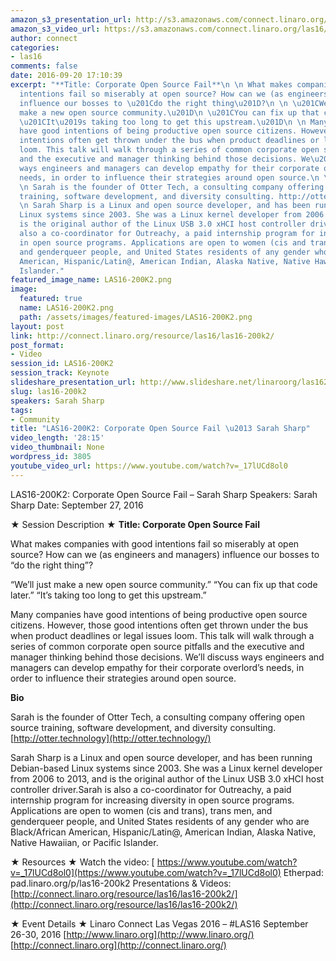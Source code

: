 ```yaml
---
amazon_s3_presentation_url: http://s3.amazonaws.com/connect.linaro.org/las16/Presentations/Tuesday/LAS16-200K2-%20corporate-foss-fail-sarah-sharp-notes.pdf
amazon_s3_video_url: https://s3.amazonaws.com/connect.linaro.org/las16/Videos/Tuesday/LAS16-200K2-%20Keynote-%20Corporate%20Open%20Source%20Fail%20Sarah%20Sharp.mp4
author: connect
categories:
- las16
comments: false
date: 2016-09-20 17:10:39
excerpt: "**Title: Corporate Open Source Fail**\n \n What makes companies with good
  intentions fail so miserably at open source? How can we (as engineers and managers)
  influence our bosses to \u201Cdo the right thing\u201D?\n \n \u201CWe\u2019ll just
  make a new open source community.\u201D\n \u201CYou can fix up that code later.\u201D\n
  \u201CIt\u2019s taking too long to get this upstream.\u201D\n \n Many companies
  have good intentions of being productive open source citizens. However, those good
  intentions often get thrown under the bus when product deadlines or legal issues
  loom. This talk will walk through a series of common corporate open source pitfalls
  and the executive and manager thinking behind those decisions. We\u2019ll discuss
  ways engineers and managers can develop empathy for their corporate overlord\u2019s
  needs, in order to influence their strategies around open source.\n \n **Bio**\n
  \n Sarah is the founder of Otter Tech, a consulting company offering open source
  training, software development, and diversity consulting. http://otter.technology\n
  \n Sarah Sharp is a Linux and open source developer, and has been running Debian-based
  Linux systems since 2003. She was a Linux kernel developer from 2006 to 2013, and
  is the original author of the Linux USB 3.0 xHCI host controller driver.Sarah is
  also a co-coordinator for Outreachy, a paid internship program for increasing diversity
  in open source programs. Applications are open to women (cis and trans), trans men,
  and genderqueer people, and United States residents of any gender who are Black/African
  American, Hispanic/Latin@, American Indian, Alaska Native, Native Hawaiian, or Pacific
  Islander."
featured_image_name: LAS16-200K2.png
image:
  featured: true
  name: LAS16-200K2.png
  path: /assets/images/featured-images/LAS16-200K2.png
layout: post
link: http://connect.linaro.org/resource/las16/las16-200k2/
post_format:
- Video
session_id: LAS16-200K2
session_track: Keynote
slideshare_presentation_url: http://www.slideshare.net/linaroorg/las16200k2-corporate-open-source-fail-sarah-sharp
slug: las16-200k2
speakers: Sarah Sharp
tags:
- Community
title: "LAS16-200K2: Corporate Open Source Fail \u2013 Sarah Sharp"
video_length: '28:15'
video_thumbnail: None
wordpress_id: 3805
youtube_video_url: https://www.youtube.com/watch?v=_17lUCd8ol0
---
```


LAS16-200K2: Corporate Open Source Fail – Sarah Sharp
Speakers: Sarah Sharp
Date: September 27, 2016

★ Session Description ★
**Title: Corporate Open Source Fail**

What makes companies with good intentions fail so miserably at open source? How can we (as engineers and managers) influence our bosses to “do the right thing”?

“We’ll just make a new open source community.”
“You can fix up that code later.”
“It’s taking too long to get this upstream.”

Many companies have good intentions of being productive open source citizens. However, those good intentions often get thrown under the bus when product deadlines or legal issues loom. This talk will walk through a series of common corporate open source pitfalls and the executive and manager thinking behind those decisions. We’ll discuss ways engineers and managers can develop empathy for their corporate overlord’s needs, in order to influence their strategies around open source.

**Bio**

Sarah is the founder of Otter Tech, a consulting company offering open source training, software development, and diversity consulting. [http://otter.technology](http://otter.technology/)

Sarah Sharp is a Linux and open source developer, and has been running Debian-based Linux systems since 2003. She was a Linux kernel developer from 2006 to 2013, and is the original author of the Linux USB 3.0 xHCI host controller driver.Sarah is also a co-coordinator for Outreachy, a paid internship program for increasing diversity in open source programs. Applications are open to women (cis and trans), trans men, and genderqueer people, and United States residents of any gender who are Black/African American, Hispanic/Latin@, American Indian, Alaska Native, Native Hawaiian, or Pacific Islander.

★ Resources ★
Watch the video: [ https://www.youtube.com/watch?v=_17lUCd8ol0](https://www.youtube.com/watch?v=_17lUCd8ol0)
Etherpad: pad.linaro.org/p/las16-200k2
Presentations & Videos: [http://connect.linaro.org/resource/las16/las16-200k2/](http://connect.linaro.org/resource/las16/las16-200k2/)

★ Event Details ★
Linaro Connect Las Vegas 2016 – #LAS16
September 26-30, 2016
[http://www.linaro.org](http://www.linaro.org/)
[http://connect.linaro.org](http://connect.linaro.org/)